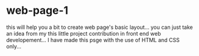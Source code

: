 # web-page-1
this will help you a bit to create web page's basic layout...
you can just take an idea from my this little project contribution in front end web developement... 
I have made this psge with the use of HTML and CSS only...
